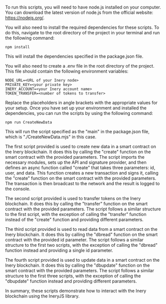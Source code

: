 To run this scripts, you will need to have node.js installed on your computer. You can download the latest version of node.js from the official website: https://nodejs.org/.

You will also need to install the required dependencies for these scripts. To do this, navigate to the root directory of the project in your terminal and run the following command:

```
npm install
```
This will install the dependencies specified in the package.json file.

You will also need to create a .env file in the root directory of the project. This file should contain the following environment variables:

```
NODE_URL=<URL of your Inery node>
PRIVATE_KEY=<your private key>
INERY_ACCOUNT=<your Inery account name>
TOKEN_TRANSFER=<number of tokens to transfer>
```
Replace the placeholders in angle brackets with the appropriate values for your setup.
Once you have set up your environment and installed the dependencies, you can run the scripts by using the following command:

```
npm run CreateNewData
```
This will run the script specified as the "main" in the package.json file, which is "./CreateNewData.mjs" in this case.

The first script provided is used to create new data in a smart contract on the Inery blockchain. It does this by calling the "create" function on the smart contract with the provided parameters. The script imports the necessary modules, sets up the API and signature provider, and then defines an async function called "create" that takes three parameters: id, user, and data. This function creates a new transaction and signs it, calling the "create" function on the smart contract with the provided parameters. The transaction is then broadcast to the network and the result is logged to the console.

The second script provided is used to transfer tokens on the Inery blockchain. It does this by calling the "transfer" function on the smart contract with the provided parameters. The script follows a similar structure to the first script, with the exception of calling the "transfer" function instead of the "create" function and providing different parameters.

The third script provided is used to read data from a smart contract on the Inery blockchain. It does this by calling the "dbread" function on the smart contract with the provided id parameter. The script follows a similar structure to the first two scripts, with the exception of calling the "dbread" function instead and providing a single id parameter.

The fourth script provided is used to update data in a smart contract on the Inery blockchain. It does this by calling the "dbupdate" function on the smart contract with the provided parameters. The script follows a similar structure to the first three scripts, with the exception of calling the "dbupdate" function instead and providing different parameters.

In summary, these scripts demonstrate how to interact with the Inery blockchain using the IneryJS library.
